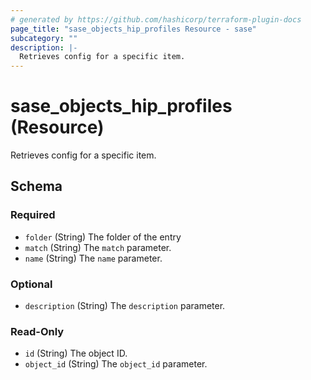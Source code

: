 ```yaml
---
# generated by https://github.com/hashicorp/terraform-plugin-docs
page_title: "sase_objects_hip_profiles Resource - sase"
subcategory: ""
description: |-
  Retrieves config for a specific item.
---
```


# sase_objects_hip_profiles (Resource)

Retrieves config for a specific item.



<!-- schema generated by tfplugindocs -->
## Schema

### Required

- `folder` (String) The folder of the entry
- `match` (String) The `match` parameter.
- `name` (String) The `name` parameter.

### Optional

- `description` (String) The `description` parameter.

### Read-Only

- `id` (String) The object ID.
- `object_id` (String) The `object_id` parameter.


